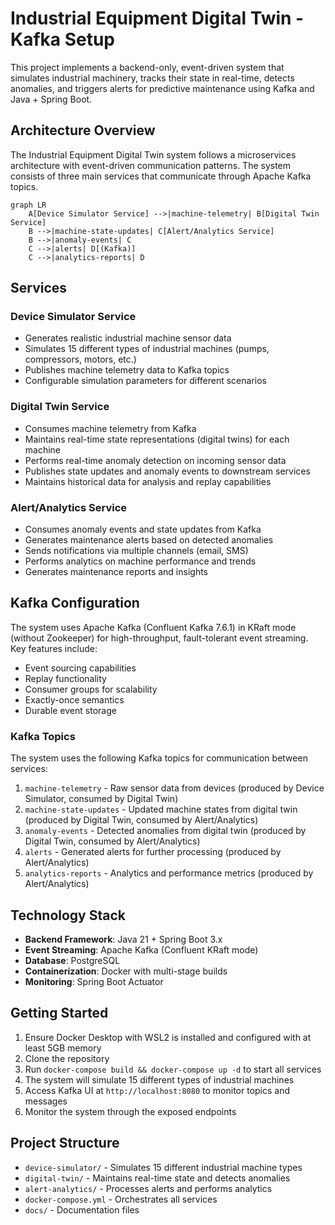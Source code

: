 # Industrial Equipment Digital Twin - Kafka Setup

This project implements a backend-only, event-driven system that simulates industrial machinery, tracks their state in real-time, detects anomalies, and triggers alerts for predictive maintenance using Kafka and Java + Spring Boot.

## Architecture Overview

The Industrial Equipment Digital Twin system follows a microservices architecture with event-driven communication patterns. The system consists of three main services that communicate through Apache Kafka topics.

```mermaid
graph LR
    A[Device Simulator Service] -->|machine-telemetry| B[Digital Twin Service]
    B -->|machine-state-updates| C[Alert/Analytics Service]
    B -->|anomaly-events| C
    C -->|alerts| D[(Kafka)]
    C -->|analytics-reports| D
```

## Services

### Device Simulator Service
- Generates realistic industrial machine sensor data
- Simulates 15 different types of industrial machines (pumps, compressors, motors, etc.)
- Publishes machine telemetry data to Kafka topics
- Configurable simulation parameters for different scenarios

### Digital Twin Service
- Consumes machine telemetry from Kafka
- Maintains real-time state representations (digital twins) for each machine
- Performs real-time anomaly detection on incoming sensor data
- Publishes state updates and anomaly events to downstream services
- Maintains historical data for analysis and replay capabilities

### Alert/Analytics Service
- Consumes anomaly events and state updates from Kafka
- Generates maintenance alerts based on detected anomalies
- Sends notifications via multiple channels (email, SMS)
- Performs analytics on machine performance and trends
- Generates maintenance reports and insights

## Kafka Configuration

The system uses Apache Kafka (Confluent Kafka 7.6.1) in KRaft mode (without Zookeeper) for high-throughput, fault-tolerant event streaming. Key features include:

- Event sourcing capabilities
- Replay functionality
- Consumer groups for scalability
- Exactly-once semantics
- Durable event storage

### Kafka Topics

The system uses the following Kafka topics for communication between services:

1. `machine-telemetry` - Raw sensor data from devices (produced by Device Simulator, consumed by Digital Twin)
2. `machine-state-updates` - Updated machine states from digital twin (produced by Digital Twin, consumed by Alert/Analytics)
3. `anomaly-events` - Detected anomalies from digital twin (produced by Digital Twin, consumed by Alert/Analytics)
4. `alerts` - Generated alerts for further processing (produced by Alert/Analytics)
5. `analytics-reports` - Analytics and performance metrics (produced by Alert/Analytics)

## Technology Stack

- **Backend Framework**: Java 21 + Spring Boot 3.x
- **Event Streaming**: Apache Kafka (Confluent KRaft mode)
- **Database**: PostgreSQL
- **Containerization**: Docker with multi-stage builds
- **Monitoring**: Spring Boot Actuator

## Getting Started

1. Ensure Docker Desktop with WSL2 is installed and configured with at least 5GB memory
2. Clone the repository
3. Run `docker-compose build && docker-compose up -d` to start all services
4. The system will simulate 15 different types of industrial machines
5. Access Kafka UI at `http://localhost:8080` to monitor topics and messages
6. Monitor the system through the exposed endpoints

## Project Structure

- `device-simulator/` - Simulates 15 different industrial machine types
- `digital-twin/` - Maintains real-time state and detects anomalies
- `alert-analytics/` - Processes alerts and performs analytics
- `docker-compose.yml` - Orchestrates all services
- `docs/` - Documentation files